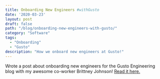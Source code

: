 ```yaml
---
title: Onboarding New Engineers #withGusto
date: '2020-03-23'
layout: post
draft: false
path: "/blog/onboarding-new-engineers-with-gusto/"
category: "Software"
tags:
  - "Onboarding"
  - "Gusto"
description: "How we onboard new engineers at Gusto!"
---
```


Wrote a post about onboarding new engineers for the Gusto Engineering blog with my awesome co-worker Brittney Johnson! <a href="https://engineering.gusto.com/onboards-new-engineers-withgusto/" target="_blank">Read it here.<a>
